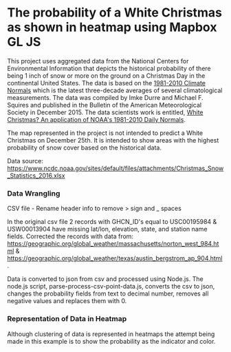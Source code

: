 # The probability of a White Christmas as shown in heatmap using Mapbox GL JS
This project uses aggregated data from the National Centers for Environmental Information that depicts the historical probability of there being 1 inch of snow or more on the ground on a Christmas Day in the continental United States. The data is based on the [1981-2010 Climate Normals](https://www.ncdc.noaa.gov/data-access/land-based-station-data/land-based-datasets/climate-normals/1981-2010-normals-data) which is the latest three-decade averages of several climatological measurements. The data was compiled by Imke Durre and Michael F. Squires and published in the Bulletin of the American Meteorological Society in December 2015.  The data scientists work is entitled, [White Christmas? An application of NOAA's 1981-2010 Daily Normals](http://journals.ametsoc.org/doi/abs/10.1175/BAMS-D-15-00038.1).

The map represented in the project is not intended to predict a White Christmas on December 25th.  It is intended to show areas with the highest probability of snow cover based on the historical data.

Data source: https://www.ncdc.noaa.gov/sites/default/files/attachments/Christmas_Snow_Statistics_2016.xlsx


### Data Wrangling
CSV file - Rename header info to remove > sign and _ spaces

In the original csv file 2 records with GHCN_ID's equal to USC00195984 & USW00013904 have missing lat/lon, elevation, state, and station name fields. Corrected the records with data from: https://geographic.org/global_weather/massachusetts/norton_west_984.html & https://geographic.org/global_weather/texas/austin_bergstrom_ap_904.html.

Data is converted to json from csv and processed using Node.js.  The node.js script, parse-process-csv-point-data.js, converts the csv to json, changes the probability fields from text to decimal number, removes all negative values and replaces them with 0.

### Representation of Data in Heatmap
Although clustering of data is represented in heatmaps the attempt being made in this example is to show the probability as the indicator and color. 
